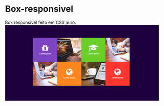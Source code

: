 # Box-responsivel
Box responsivel feito em CSS puro.
![App](https://github.com/bvieira1/Box-responsivel/blob/master/img/box.png)
